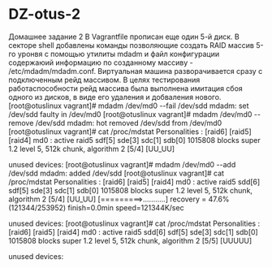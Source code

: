 # DZ-otus-2
Домашнее задание 2
В Vagrantfile прописан еще один 5-й диск.
В секторе shell добавлены команды позволяющие создать RAID массив 5-го уронвя с помощью утилиты mdadm и файл конфигурации содержаюий информацию по созданному массиву - /etc/mdadm/mdadm.conf.
Виртуальная машина разворачивается сразу с подключенным рейд массивом.
В целях тестирования работаспособности рейд массива была выполнена имитация сбоя одного из дисков, в виде его удаления и добваления нового.
[root@otuslinux vagrant]# mdadm /dev/md0 --fail /dev/sdd
mdadm: set /dev/sdd faulty in /dev/md0
[root@otuslinux vagrant]# mdadm /dev/md0 --remove /dev/sdd
mdadm: hot removed /dev/sdd from /dev/md0
[root@otuslinux vagrant]# cat /proc/mdstat
Personalities : [raid6] [raid5] [raid4] 
md0 : active raid5 sdf[5] sde[3] sdc[1] sdb[0]
      1015808 blocks super 1.2 level 5, 512k chunk, algorithm 2 [5/4] [UU_UU]
      
unused devices: <none>
[root@otuslinux vagrant]# mdadm /dev/md0 --add /dev/sdd
mdadm: added /dev/sdd
[root@otuslinux vagrant]# cat /proc/mdstat
Personalities : [raid6] [raid5] [raid4] 
md0 : active raid5 sdd[6] sdf[5] sde[3] sdc[1] sdb[0]
      1015808 blocks super 1.2 level 5, 512k chunk, algorithm 2 [5/4] [UU_UU]
      [=========>...........]  recovery = 47.6% (121344/253952) finish=0.0min speed=121344K/sec
      
unused devices: <none> 
[root@otuslinux vagrant]# cat /proc/mdstat
Personalities : [raid6] [raid5] [raid4] 
md0 : active raid5 sdd[6] sdf[5] sde[3] sdc[1] sdb[0]
      1015808 blocks super 1.2 level 5, 512k chunk, algorithm 2 [5/5] [UUUUU]
      
unused devices: <none>
